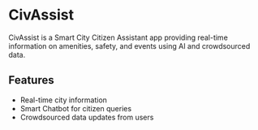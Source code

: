 # CivAssist

CivAssist is a Smart City Citizen Assistant app providing real-time information on amenities, safety, and events using AI and crowdsourced data.

## Features
- Real-time city information
- Smart Chatbot for citizen queries
- Crowdsourced data updates from users

